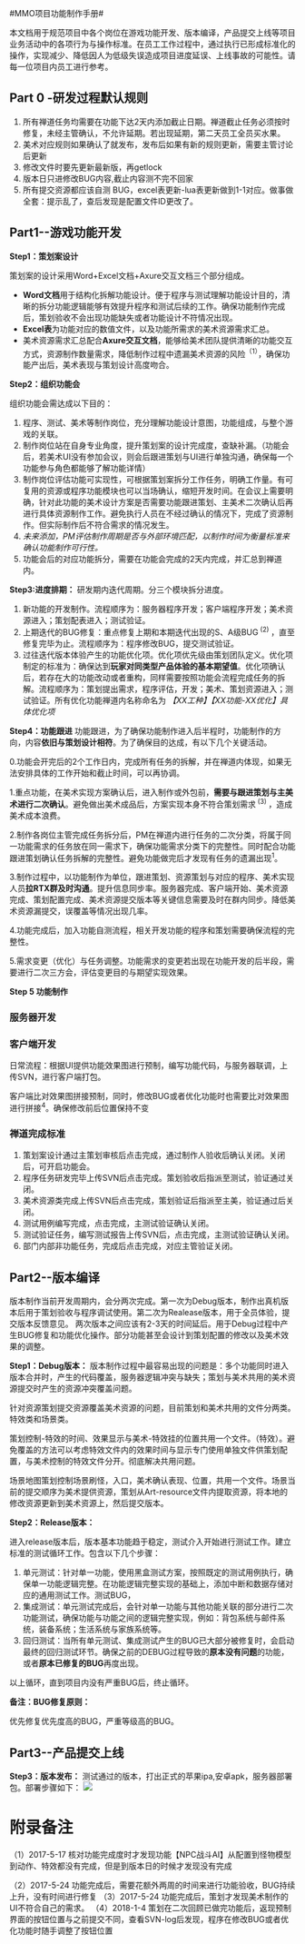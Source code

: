 #MMO项目功能制作手册#

本文档用于规范项目中各个岗位在游戏功能开发、版本编译，产品提交上线等项目业务活动中的各项行为与操作标准。在员工工作过程中，通过执行已形成标准化的操作，实现减少、降低因人为低级失误造成项目进度延误、上线事故的可能性。请每一位项目内员工进行参考。

## Part 0 -研发过程默认规则

1. 所有禅道任务均需要在功能下达2天内添加截止日期。禅道截止任务必须按时修复，未经主管确认，不允许延期。若出现延期，第二天员工全员买水果。
2. 美术对应规则如果确认了就发布，发布后如果有新的规则更新，需要主管讨论后更新
3. 修改文件时要先更新最新版，再getlock
4. 版本日只进修改BUG内容,截止内容测不完不回家
5. 所有提交资源都应该自测  BUG，excel表更新-lua表更新做到1-1对应。做事做全套：提示乱了，查后发现是配置文件ID更改了。

## Part1--游戏功能开发 ##

**Step1：策划案设计**

策划案的设计采用Word+Excel文档+Axure交互文档三个部分组成。

- **Word文档**用于结构化拆解功能设计。便于程序与测试理解功能设计目的，清晰的拆分功能逻辑能够有效提升程序和测试后续的工作。确保功能制作完成后，策划验收不会出现功能缺失或者功能设计不符情况出现。
- **Excel表**为功能对应的数值文件，以及功能所需求的美术资源需求汇总。 
- 美术资源需求汇总配合**Axure交互文档**，能够给美术团队提供清晰的功能交互方式，资源制作数量需求，降低制作过程中遗漏美术资源的风险<sup>（1）</sup>，确保功能产出后，美术表现与策划设计高度吻合。

**Step2：组织功能会**

组织功能会需达成以下目的：

1. 程序、测试、美术等制作岗位，充分理解功能设计意图，功能组成，与整个游戏的关联。
1. 制作岗位站在自身专业角度，提升策划案的设计完成度，查缺补漏。（功能会后，若美术UI没有参加会议，则会后跟进策划与UI进行单独沟通，确保每一个功能参与角色都能够了解功能详情）
1. 制作岗位评估功能可实现性，可根据策划案拆分工作任务，明确工作量。有可复用的资源或程序功能模块也可以当场确认，缩短开发时间。在会议上需要明确，针对此功能的美术设计方案是否需要功能跟进策划、主美术二次确认后再进行具体资源制作工作。避免执行人员在不经过确认的情况下，完成了资源制作。但实际制作后不符合需求的情况发生。
2. *未来添加，PM评估制作周期是否与外部环境匹配，以制作时间为衡量标准来确认功能制作可行性。*
3. 功能会后的对应功能拆分，需要在功能会完成的2天内完成，并汇总到禅道内。

**Step3:进度排期：**
  研发期内迭代周期。分三个模块拆分进度。
  1. 新功能的开发制作。流程顺序为：服务器程序开发；客户端程序开发；美术资源进入；策划配表进入；测试验证。
  2. 上期迭代的BUG修复：重点修复上期和本期迭代出现的S、A级BUG<sup> (2) </sup>，直至修复完毕为止。流程顺序为：程序修改BUG，提交测试验证。
  3. 过往迭代版本体验产生的功能优化项。优化项优先级由策划团队定义。优化项制定的标准为：确保达到**玩家对同类型产品体验的基本期望值**。优化项确认后，若存在大的功能改动或者重构，同样需要按照功能会流程完成任务的拆解。流程顺序为：策划提出需求，程序评估，开发；美术、策划资源进入；测试验证。所有优化功能禅道内名称命名为
*【XX工种】【XX功能-XX优化】具体优化项*


**Step4：功能跟进**
功能跟进，为了确保功能制作进入后半程时，功能制作的方向，内容**依旧与策划设计相符**。为了确保目的达成，有以下几个关键活动。

0.功能会开完后的2个工作日内，完成所有任务的拆解，并在禅道内体现，如果无法安排具体的工作开始和截止时间，可以再协调。

1.重点功能，在美术实现方案确认后，进入制作或外包前，**需要与跟进策划与主美术进行二次确认**。避免做出美术成品后，方案实现本身不符合策划需求<sup> (3) </sup>，造成美术成本浪费。

2.制作各岗位主管完成任务拆分后，PM在禅道内进行任务的二次分类，将属于同一功能需求的任务放在同一需求下，确保功能需求分类下的完整性。同时配合功能跟进策划确认任务拆解的完整性。避免功能做完后才发现有任务的遗漏出现<sup>1</sup>。

3.制作过程中，以功能制作为单位，跟进策划、资源策划与对应的程序、美术实现人员**拉RTX群及时沟通**。提升信息同步率。服务器完成、客户端开始、美术资源完成、策划配置完成、美术资源提交版本等关键信息需要及时在群内同步。降低美术资源漏提交，误覆盖等情况出现几率。

4.功能完成后，加入功能自测流程，相关开发功能的程序和策划需要确保流程的完整性。

5.需求变更（优化）与任务调整。功能需求的变更若出现在功能开发的后半段，需要进行二次三方会，评估变更目的与期望实现效果。

**Step 5 功能制作**

### 服务器开发

### 客户端开发 
日常流程：根据UI提供功能效果图进行预制，编写功能代码，与服务器联调，上传SVN，进行客户端打包。

客户端比对效果图拼接预制，同时，修改BUG或者优化功能时也需要比对效果图进行拼接<sup>4</sup>。确保修改前后位置保持不变


### 禅道完成标准 ###
1. 策划案设计通过主策划审核后点击完成，通过制作人验收后确认关闭。关闭后，可开启功能会。
2. 程序任务研发完毕上传SVN后点击完成。策划验收后指派至测试，验证通过关闭。
3. 美术资源类完成上传SVN后点击完成，策划验证后指派至主美，验证通过后关闭。
4. 测试用例编写完成，点击完成，主测试验证确认关闭。
5. 测试验证任务，编写测试报告上传SVN后，点击完成，主测试验证确认关闭。
6. 部门内部非功能任务，完成后点击完成，对应主管验证关闭。


## Part2--版本编译 ##


版本制作当前开发周期内，会分两次完成。第一次为Debug版本，制作出真机版本后用于策划验收与程序调试使用。第二次为Realease版本，用于全员体验，提交版本反馈意见。 两次版本之间应该有2-3天的时间延后。用于Debug过程中产生BUG修复和功能优化操作。部分功能甚至会设计到策划配置的修改以及美术效果的调整。

**Step1：Debug版本：**
版本制作过程中最容易出现的问题是：多个功能同时进入版本合并时，产生的代码覆盖，服务器逻辑冲突与缺失；策划与美术共用的美术资源提交时产生的资源冲突覆盖问题。

针对资源策划提交资源覆盖美术资源的问题，目前策划和美术共用的文件分两类。特效类和场景类。

策划控制-特效的时间、效果显示与美术-特效挂的位置共用一个文件。（特效）。避免覆盖的方法可以考虑特效文件内的效果时间与显示专门使用单独文件供策划配置，与美术控制的特效文件分开。彻底解决共用问题。

场景地图策划控制场景刷怪，入口，美术确认表现、位置，共用一个文件。场景当前的提交顺序为美术提供资源，策划从Art-resource文件内提取资源，将本地的修改资源更新到美术资源上，然后提交版本。


**Step2：Release版本：**

进入release版本后，版本基本功能趋于稳定，测试介入开始进行测试工作。建立标准的测试循环工作。包含以下几个步骤：

1. 单元测试：针对单一功能，使用黑盒测试方案，按照既定的测试用例执行，确保单一功能逻辑完整。在功能逻辑完整实现的基础上，添加中断和数据存储对应的通用测试工作。测试BUG，
2. 集成测试：单元测试完成后，会针对单一功能与其他功能关联的部分进行二次功能测试，确保功能与功能之间的逻辑完整实现，例如：背包系统与邮件系统，装备系统；生活系统与家族系统等。
3. 回归测试：当所有单元测试、集成测试产生的BUG已大部分被修复时，会启动最终的回归测试环节。确保之前的DEBUG过程导致的**原本没有问题**的功能，或者**原本已修复的BUG**再度出现。

以上循环，直到项目内没有严重BUG后，终止循环。

**备注：BUG修复原则：**

优先修复优先度高的BUG，严重等级高的BUG。


## Part3--产品提交上线 ##
**Step3：版本发布：**
测试通过的版本，打出正式的苹果ipa,安卓apk，服务器部署包。部署步骤如下：
![](http://i.imgur.com/C26a9aH.png)



# 附录备注
（1）2017-5-17 核对功能完成度时才发现功能【NPC战斗AI】从配置到怪物模型到动作、特效都没有完成，但是到版本日的时候才发现没有完成

（2）2017-5-24 功能完成后，需要花额外两周的时间来进行功能验收，BUG持续上升，没有时间进行修复
（3）2017-5-24 功能完成后，策划才发现美术制作的UI不符合自己的需求。
（4）2018-1-4 策划在二次回顾已做完功能后，返现预制界面的按钮位置与之前提交不同，查看SVN-log后发现，程序在修改BUG或者优化功能时随手调整了按钮位置
